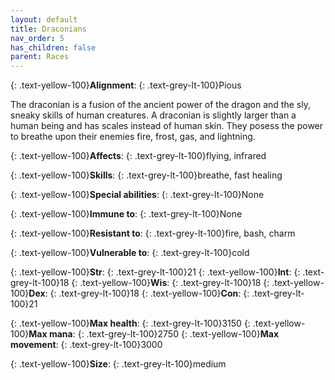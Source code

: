 ```yaml
---
layout: default
title: Draconians
nav_order: 5
has_children: false
parent: Races
---
```


{: .text-yellow-100}**Alignment**: {: .text-grey-lt-100}Pious


The draconian is a fusion of the ancient power of the dragon and the sly, sneaky skills of human creatures. A draconian is slightly larger than a human being and has scales instead of human skin. They posess the power to breathe upon their enemies fire, frost, gas, and lightning.


{: .text-yellow-100}**Affects**: {: .text-grey-lt-100}flying, infrared

{: .text-yellow-100}**Skills**: {: .text-grey-lt-100}breathe, fast healing

{: .text-yellow-100}**Special abilities**: {: .text-grey-lt-100}None

{: .text-yellow-100}**Immune to**: {: .text-grey-lt-100}None

{: .text-yellow-100}**Resistant to**: {: .text-grey-lt-100}fire, bash, charm

{: .text-yellow-100}**Vulnerable to**: {: .text-grey-lt-100}cold

{: .text-yellow-100}**Str**: {: .text-grey-lt-100}21  {: .text-yellow-100}**Int**: {: .text-grey-lt-100}18  {: .text-yellow-100}**Wis**: {: .text-grey-lt-100}18  {: .text-yellow-100}**Dex**: {: .text-grey-lt-100}18  {: .text-yellow-100}**Con**: {: .text-grey-lt-100}21 

{: .text-yellow-100}**Max health**: {: .text-grey-lt-100}3150  {: .text-yellow-100}**Max mana**: {: .text-grey-lt-100}2750  {: .text-yellow-100}**Max movement**: {: .text-grey-lt-100}3000

{: .text-yellow-100}**Size**: {: .text-grey-lt-100}medium